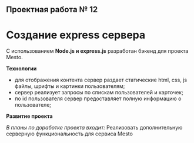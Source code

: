 ## Проектная работа № 12

# Создание express сервера

С использованием **Node.js и express.js** разработан бэкенд для проекта Mesto.

**Технологии**
 - для отображения контента сервер раздает статические 
   html, css, js файлы, шрифты и картинки пользователям; 
 - сервер реализует запросы по спискам пользователей и карточек;
 - по id пользователя сервер предоставляет полную информацию о пользователе;

**Развитие проекта**

_В_ _планы_ _по_ _доработке_ _проекта_ _входит:_ 
Реализовать дополнительную серверную функциональность для сервиса Mesto